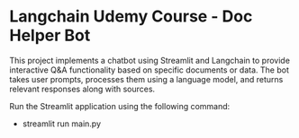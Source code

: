 # Langchain Udemy Course - Doc Helper Bot

This project implements a chatbot using Streamlit and Langchain to provide interactive Q&A functionality based on specific documents or data. The bot takes user prompts, processes them using a language model, and returns relevant responses along with sources.


Run the Streamlit application using the following command:

- streamlit run main.py
